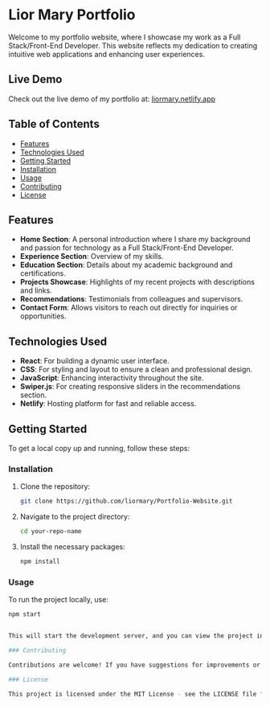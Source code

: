 # Lior Mary Portfolio

Welcome to my portfolio website, where I showcase my work as a Full Stack/Front-End Developer. This website reflects my dedication to creating intuitive web applications and enhancing user experiences.

## Live Demo

Check out the live demo of my portfolio at: [liormary.netlify.app](https://liormary.netlify.app/)

## Table of Contents

- [Features](#features)
- [Technologies Used](#technologies-used)
- [Getting Started](#getting-started)
- [Installation](#installation)
- [Usage](#usage)
- [Contributing](#contributing)
- [License](#license)

## Features

- **Home Section**: A personal introduction where I share my background and passion for technology as a Full Stack/Front-End Developer.
- **Experience Section**: Overview of my skills.
- **Education Section**: Details about my academic background and certifications.
- **Projects Showcase**: Highlights of my recent projects with descriptions and links.
- **Recommendations**: Testimonials from colleagues and supervisors.
- **Contact Form**: Allows visitors to reach out directly for inquiries or opportunities.

## Technologies Used

- **React**: For building a dynamic user interface.
- **CSS**: For styling and layout to ensure a clean and professional design.
- **JavaScript**: Enhancing interactivity throughout the site.
- **Swiper.js**: For creating responsive sliders in the recommendations section.
- **Netlify**: Hosting platform for fast and reliable access.

## Getting Started

To get a local copy up and running, follow these steps:

### Installation

1. Clone the repository:
   ```bash
   git clone https://github.com/liormary/Portfolio-Website.git

2. Navigate to the project directory:
   ```bash
   cd your-repo-name

3. Install the necessary packages:
   ```bash
   npm install

### Usage

To run the project locally, use:

```bash
npm start


This will start the development server, and you can view the project in your browser at http://localhost:3000.

### Contributing

Contributions are welcome! If you have suggestions for improvements or would like to report a bug, please open an issue or submit a pull request.

### License

This project is licensed under the MIT License - see the LICENSE file for details.

